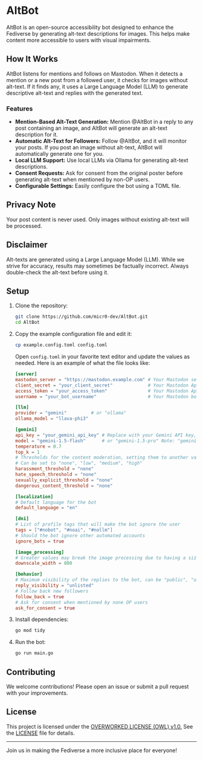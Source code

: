 # AltBot

AltBot is an open-source accessibility bot designed to enhance the Fediverse by generating alt-text descriptions for images. This helps make content more accessible to users with visual impairments.

## How It Works

AltBot listens for mentions and follows on Mastodon. When it detects a mention or a new post from a followed user, it checks for images without alt-text. If it finds any, it uses a Large Language Model (LLM) to generate descriptive alt-text and replies with the generated text.

### Features

- **Mention-Based Alt-Text Generation:** Mention @AltBot in a reply to any post containing an image, and AltBot will generate an alt-text description for it.
- **Automatic Alt-Text for Followers:** Follow @AltBot, and it will monitor your posts. If you post an image without alt-text, AltBot will automatically generate one for you.
- **Local LLM Support:** Use local LLMs via Ollama for generating alt-text descriptions.
- **Consent Requests:** Ask for consent from the original poster before generating alt-text when mentioned by non-OP users.
- **Configurable Settings:** Easily configure the bot using a TOML file.

## Privacy Note

Your post content is never used. Only images without existing alt-text will be processed.

## Disclaimer

Alt-texts are generated using a Large Language Model (LLM). While we strive for accuracy, results may sometimes be factually incorrect. Always double-check the alt-text before using it.

## Setup

1. Clone the repository:
    ```sh
    git clone https://github.com/micr0-dev/AltBot.git
    cd AltBot
    ```

2. Copy the example configuration file and edit it:
    ```sh
    cp example.config.toml config.toml
    ```

    Open `config.toml` in your favorite text editor and update the values as needed. Here is an example of what the file looks like:

    ```toml
    [server]
    mastodon_server = "https://mastodon.example.com" # Your Mastodon server URL
    client_secret = "your_client_secret"             # Your Mastodon App client secret
    access_token = "your_access_token"               # Your Mastodon App access token
    username = "your_bot_username"                   # Your Mastodon bot's username

    [llm]
    provider = "gemini"         # or "ollama"
    ollama_model = "llava-phi3"

    [gemini]
    api_key = "your_gemini_api_key" # Replace with your Gemini API key, if you don't have one, you can get it from https://aistudio.google.com/app/apikey
    model = "gemini-1.5-flash"      # or "gemini-1.5-pro" Note: "gemini-1.5-pro" allows for only 2 Requests per Minute while "gemini-1.5-flash" allows for 15 Requests per Minute
    temperature = 0.7
    top_k = 1
    # Thresholds for the content moderation, setting them to another value than "none" will enable the content moderation may brake some responses
    # Can be set to "none", "low", "medium", "high"
    harassment_threshold = "none"
    hate_speech_threshold = "none"
    sexually_explicit_threshold = "none"
    dangerous_content_threshold = "none"

    [localization]
    # Default language for the bot
    default_language = "en"

    [dni]
    # List of profile tags that will make the bot ignore the user
    tags = ["#nobot", "#noai", "#nollm"]
    # Should the bot ignore other automated accounts
    ignore_bots = true

    [image_processing]
    # Greater values may break the image processing due to having a size greater than the maximum allowed by the API
    downscale_width = 800

    [behavior]
    # Maximum visibility of the replies to the bot, can be "public", "unlisted", "private" or "direct"
    reply_visibility = "unlisted"
    # Follow back new followers
    follow_back = true
    # Ask for consent when mentioned by none OP users
    ask_for_consent = true
    ```

3. Install dependencies:
    ```sh
    go mod tidy
    ```

4. Run the bot:
    ```sh
    go run main.go
    ```

## Contributing

We welcome contributions! Please open an issue or submit a pull request with your improvements.

## License

This project is licensed under the [OVERWORKED LICENSE (OWL) v1.0.](https://owl-license.org/) See the [LICENSE](LICENSE) file for details.

---

Join us in making the Fediverse a more inclusive place for everyone!